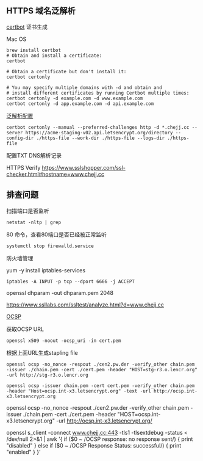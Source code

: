 ## HTTPS 域名泛解析

[certbot](https://eff-certbot.readthedocs.io/en/stable/using.html#nginx) 证书生成

Mac OS
```shell
brew install certbot
# Obtain and install a certificate:
certbot

# Obtain a certificate but don't install it:
certbot certonly

# You may specify multiple domains with -d and obtain and
# install different certificates by running Certbot multiple times:
certbot certonly -d example.com -d www.example.com
certbot certonly -d app.example.com -d api.example.com
```



[泛解析配置](https://eff-certbot.readthedocs.io/en/stable/using.html#certbot-commands)
```shell
certbot certonly --manual --preferred-challenges http -d *.chejj.cc --server https://acme-staging-v02.api.letsencrypt.org/directory --config-dir ./https-file --work-dir ./https-file --logs-dir ./https-file

```

配置TXT DNS解析记录


HTTPS Verify
https://www.sslshopper.com/ssl-checker.html#hostname=www.chejj.cc

## 排查问题
扫描端口是否监听

```shell
netstat -nltp | grep
``` 
80 命令，查看80端口是否已经被正常监听

```shell
systemctl stop firewalld.service
```

防火墙管理

yum -y install iptables-services

```shell
iptables -A INPUT -p tcp --dport 6666 -j ACCEPT 
```
openssl dhparam -out dhparam.pem 2048

https://www.ssllabs.com/ssltest/analyze.html?d=www.chejj.cc


[OCSP](http://cooolin.com/scinet/2020/07/16/ocsp-stapling-nginx.html)

获取OCSP URL
```shell
openssl x509 -noout -ocsp_uri -in cert.pem

```
根据上面URL生成stapling file
```shell
openssl ocsp -no_nonce -respout ./cen2.pw.der -verify_other chain.pem -issuer ./chain.pem -cert ./cert.pem -header "HOST=stg-r3.o.lencr.org" -url http://stg-r3.o.lencr.org
```

```shell
openssl ocsp -issuer chain.pem -cert cert.pem -verify_other chain.pem -header "Host=ocsp.int-x3.letsencrypt.org" -text -url http://ocsp.int-x3.letsencrypt.org
```
openssl ocsp -no_nonce -respout ./cen2.pw.der -verify_other chain.pem -issuer ./chain.pem -cert ./cert.pem -header "HOST=ocsp.int-x3.letsencrypt.org" -url http://ocsp.int-x3.letsencrypt.org/

openssl s_client -connect www.chejj.cc:443 -tls1 -tlsextdebug -status < /dev/null 2>&1 | awk '{ if ($0 ~ /OCSP response: no response sent/) { print "disabled" } else if ($0 ~ /OCSP Response Status: successful/) { print "enabled" } }'